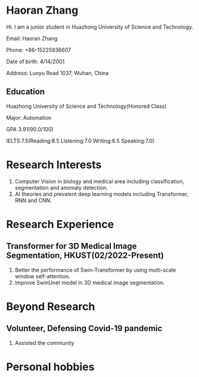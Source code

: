 # Haoran Zhang
Hi. I am a junior student in Huazhong University of Science and Technology.

Email: Haoran Zhang

Phone: +86-15225936607

Date of birth: 4/14/2001

Address: Luoyu Road 1037, Wuhan, China

## Education
Huazhong University of Science and Technology(Honored Class)

Major: Automation

GPA 3.91(90.0/100) 

IELTS:7.5(Reading:8.5 Listening:7.0 Writing:6.5 Speaking:7.0)

# Research Interests
1. Computer Vision in biology and medical area including classification, segmentation and anomaly detection. 
2. AI theories and prevalent deep learning models including Transformer, RNN and CNN.
# Research Experience
## Transformer for 3D Medical Image Segmentation, HKUST(02/2022-Present)
1. Better the performance of Swin-Transformer by using multi-scale window self-attention.
2. Improve SwinUnet model in 3D medical image segmentation.


# Beyond Research
## Volunteer, Defensing Covid-19 pandemic
1. Assisted the community

# Personal hobbies



